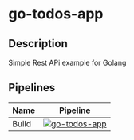 # go-todos-app

## Description
Simple Rest APi example for Golang

## Pipelines

|Name| Pipeline|
| --- | --- |
|Build|[![go-todos-app](https://github.com/mananwalia959/go-todos-app/actions/workflows/pipeline.yml/badge.svg)](https://github.com/mananwalia959/go-todos-app/actions/workflows/pipeline.yml)|
